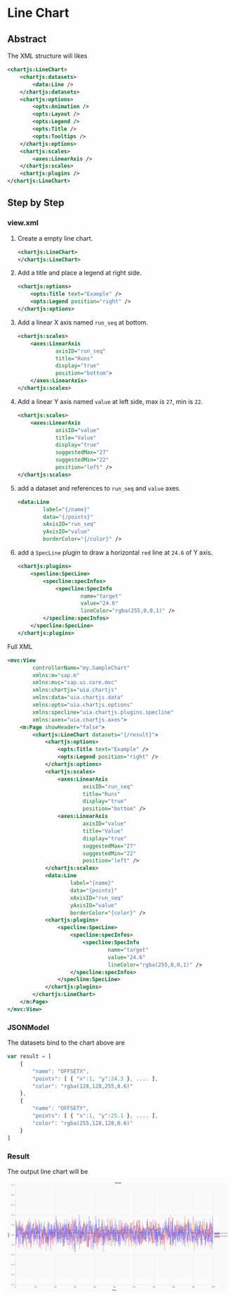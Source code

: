 Line Chart
===

## Abstract

The XML structure will likes

```xml
<chartjs:LineChart>
    <chartjs:datasets>
        <data:Line />
    </chartjs:datasets>
    <chartjs:options>
        <opts:Animation />
        <opts:Layout />
        <opts:Legend />
        <opts:Title />
        <opts:Tooltips />
    </chartjs:options>
    <chartjs:scales>
        <axes:LinearAxis />
    </chartjs:scales>
    <chartjs:plugins />
</chartjs:LineChart>
```


## Step by Step
### view.xml
1. Create a empty line chart.
    ```xml
    <chartjs:LineChart>
    </chartjs:LineChart>
    ```

2. Add a title and place a legend at right side.
    ```xml
    <chartjs:options>
        <opts:Title text="Example" />
        <opts:Legend position="right" />
    </chartjs:options>
    ```

3. Add a linear X axis named `run_seq` at bottom.
    ```xml
    <chartjs:scales>
        <axes:LinearAxis
                axisID="run_seq"
                title="Runs"
                display="true"
                position="bottom">
        </axes:LinearAxis>
    </chartjs:scales>
    ```

4. Add a linear Y axis named `value` at left side, max is `27`, min is `22`.
    ```xml
    <chartjs:scales>
        <axes:LinearAxis
                axisID="value"
                title="Value"
                display="true"
                suggestedMax="27"
                suggestedMin="22"
                position="left" />
    </chartjs:scales>
    ```

5. add a dataset and references to `run_seq` and  `value` axes.
    ```xml
    <data:Line
            label="{/name}"
            data="{/points}"
            xAxisID="run_seq"
            yAxisID="value"
            borderColor="{/color}" />
    ```

6. add a `SpecLine` plugin to draw a horizontal `red` line at `24.6` of Y axis.
    ```xml
    <chartjs:plugins>
        <specline:SpecLine>
            <specline:specInfos>
                <specline:SpecInfo
                        name="target"
                        value="24.6"
                        lineColor="rgba(255,0,0,1)" />
            </specline:specInfos>
        </specline:SpecLine>
    </chartjs:plugins>
    ```

Full XML
```xml
<mvc:View
        controllerName="my.SampleChart"
        xmlns:m="sap.m"
        xmlns:mvc="sap.ui.core.mvc"
        xmlns:chartjs="uia.chartjs"
        xmlns:data="uia.chartjs.data"
        xmlns:opts="uia.chartjs.options"
        xmlns:specline="uia.chartjs.plugins.specline"
        xmlns:axes="uia.chartjs.axes">
    <m:Page showHeader="false">
        <chartjs:LineChart datasets="{/result}">
            <chartjs:options>
                <opts:Title text="Example" />
                <opts:Legend position="right" />
            </chartjs:options>
            <chartjs:scales>
                <axes:LinearAxis
                        axisID="run_seq"
                        title="Runs"
                        display="true"
                        position="bottom" />
                <axes:LinearAxis
                        axisID="value"
                        title="Value"
                        display="true"
                        suggestedMax="27"
                        suggestedMin="22"
                        position="left" />
            </chartjs:scales>
            <data:Line
                    label="{name}"
                    data="{points}"
                    xAxisID="run_seq"
                    yAxisID="value"
                    borderColor="{color}" />
            <chartjs:plugins>
                <specline:SpecLine>
                    <specline:specInfos>
                        <specline:SpecInfo
                                name="target"
                                value="24.6"
                                lineColor="rgba(255,0,0,1)" />
                    </specline:specInfos>
                </specline:SpecLine>
            </chartjs:plugins>
        </chartjs:LineChart>
    </m:Page>
</mvc:View>
```

### JSONModel
The datasets bind to the chart above are
```js
var result = [
    {
        "name": "OFFSETX",
        "points": [ { "x":1, "y":24.3 }, .... ],
        "color": "rgba(128,128,255,0.6)"
    },
    {
        "name": "OFFSETY",
        "points": [ { "x":1, "y":25.1 }, .... ],
        "color": "rgba(255,128,128,0.6)"
    }
]
```

### Result
The output line chart will be

![LINE](images/SBS_LINE.png) 

